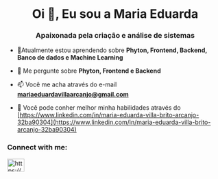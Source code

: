 <h1 align="center">Oi 👋, Eu sou a Maria Eduarda</h1>
<h3 align="center">Apaixonada pela criação e análise de sistemas</h3>

- 🌱Atualmente estou aprendendo sobre **Phyton, Frontend, Backend, Banco de dados e Machine Learning**

- 💬 Me pergunte sobre **Phyton, Frontend e Backend**

- 📫 Você me acha através do e-mail **mariaeduardavillaarcanjo@gmail.com**

- 📄 Você pode conher melhor minha habilidades através do [https://www.linkedin.com/in/maria-eduarda-villa-brito-arcanjo-32ba90304](https://www.linkedin.com/in/maria-eduarda-villa-brito-arcanjo-32ba90304)

<h3 align="left">Connect with me:</h3>
<p align="left">
<a href="https://linkedin.com/in/https://www.linkedin.com/in/maria-eduarda-villa-brito-arcanjo-32ba90304" target="blank"><img align="center" src="https://raw.githubusercontent.com/rahuldkjain/github-profile-readme-generator/master/src/images/icons/Social/linked-in-alt.svg" alt="https://www.linkedin.com/in/maria-eduarda-villa-brito-arcanjo-32ba90304" height="30" width="40" /></a>
</p>







